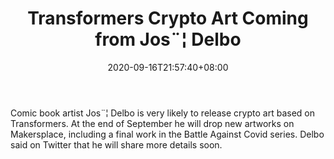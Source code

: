 ﻿---
title: "Transformers Crypto Art Coming from Jos¨¦ Delbo"
date: 2020-09-16T21:57:40+08:00
lastmod: 2020-09-16T16:45:40+08:00
draft: false
authors: ["Kirby"]
description: "Comic book artist Jos¨¦ Delbo is very likely to release crypto art based on Transformers. At the end of September he will drop new artworks on Makersplace, including a final work in the Battle Against Covid series. Delbo said on Twitter that he will share more details soon."
featuredImage: "transformers-crypto-art-coming-from-jose-delbo.png"
tags: ["Virtual World","Play to Earn"]
categories: ["news"]
news: ["Virtual World"]
weight: 
lightgallery: true
pinned: false
recommend: false
recommend1: false
---

Comic book artist Jos¨¦ Delbo is very likely to release crypto art based on Transformers. At the end of September he will drop new artworks on Makersplace, including a final work in the Battle Against Covid series. Delbo said on Twitter that he will share more details soon.

<!--more-->


